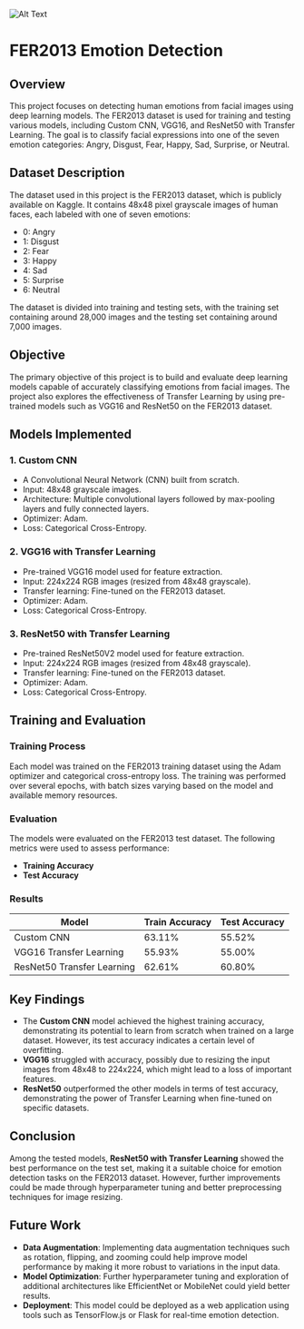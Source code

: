 ![Alt Text](https://github.com/venkateshneu/EMOTION-DETECTOR-USING-VGGNET16-AND-RESNET50-FER-2013-DATA/blob/main/Monday_September23_2024at1_58_00PM_default_8cf3a081-ezgif.com-video-to-gif-converter.gif)


# FER2013 Emotion Detection

## Overview

This project focuses on detecting human emotions from facial images using deep learning models. The FER2013 dataset is used for training and testing various models, including Custom CNN, VGG16, and ResNet50 with Transfer Learning. The goal is to classify facial expressions into one of the seven emotion categories: Angry, Disgust, Fear, Happy, Sad, Surprise, or Neutral.

## Dataset Description

The dataset used in this project is the FER2013 dataset, which is publicly available on Kaggle. It contains 48x48 pixel grayscale images of human faces, each labeled with one of seven emotions:

- 0: Angry
- 1: Disgust
- 2: Fear
- 3: Happy
- 4: Sad
- 5: Surprise
- 6: Neutral

The dataset is divided into training and testing sets, with the training set containing around 28,000 images and the testing set containing around 7,000 images.

## Objective

The primary objective of this project is to build and evaluate deep learning models capable of accurately classifying emotions from facial images. The project also explores the effectiveness of Transfer Learning by using pre-trained models such as VGG16 and ResNet50 on the FER2013 dataset.

## Models Implemented

### 1. Custom CNN
   - A Convolutional Neural Network (CNN) built from scratch.
   - Input: 48x48 grayscale images.
   - Architecture: Multiple convolutional layers followed by max-pooling layers and fully connected layers.
   - Optimizer: Adam.
   - Loss: Categorical Cross-Entropy.

### 2. VGG16 with Transfer Learning
   - Pre-trained VGG16 model used for feature extraction.
   - Input: 224x224 RGB images (resized from 48x48 grayscale).
   - Transfer learning: Fine-tuned on the FER2013 dataset.
   - Optimizer: Adam.
   - Loss: Categorical Cross-Entropy.

### 3. ResNet50 with Transfer Learning
   - Pre-trained ResNet50V2 model used for feature extraction.
   - Input: 224x224 RGB images (resized from 48x48 grayscale).
   - Transfer learning: Fine-tuned on the FER2013 dataset.
   - Optimizer: Adam.
   - Loss: Categorical Cross-Entropy.

## Training and Evaluation

### Training Process
Each model was trained on the FER2013 training dataset using the Adam optimizer and categorical cross-entropy loss. The training was performed over several epochs, with batch sizes varying based on the model and available memory resources.

### Evaluation
The models were evaluated on the FER2013 test dataset. The following metrics were used to assess performance:
- **Training Accuracy**
- **Test Accuracy**

### Results

| Model                    | Train Accuracy | Test Accuracy |
|--------------------------|----------------|---------------|
| Custom CNN                | 63.11%         | 55.52%        |
| VGG16 Transfer Learning   | 55.93%         | 55.00%        |
| ResNet50 Transfer Learning| 62.61%         | 60.80%        |

## Key Findings

- The **Custom CNN** model achieved the highest training accuracy, demonstrating its potential to learn from scratch when trained on a large dataset. However, its test accuracy indicates a certain level of overfitting.
- **VGG16** struggled with accuracy, possibly due to resizing the input images from 48x48 to 224x224, which might lead to a loss of important features.
- **ResNet50** outperformed the other models in terms of test accuracy, demonstrating the power of Transfer Learning when fine-tuned on specific datasets.

## Conclusion

Among the tested models, **ResNet50 with Transfer Learning** showed the best performance on the test set, making it a suitable choice for emotion detection tasks on the FER2013 dataset. However, further improvements could be made through hyperparameter tuning and better preprocessing techniques for image resizing.

## Future Work

- **Data Augmentation**: Implementing data augmentation techniques such as rotation, flipping, and zooming could help improve model performance by making it more robust to variations in the input data.
- **Model Optimization**: Further hyperparameter tuning and exploration of additional architectures like EfficientNet or MobileNet could yield better results.
- **Deployment**: This model could be deployed as a web application using tools such as TensorFlow.js or Flask for real-time emotion detection.
